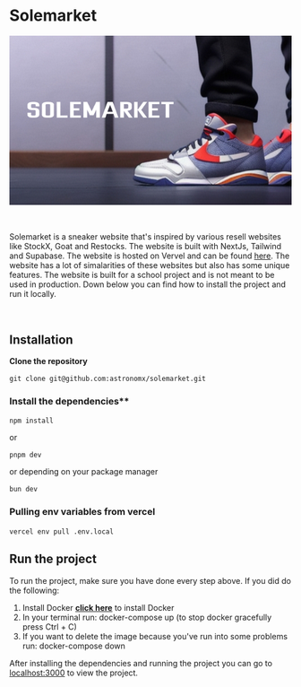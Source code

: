 # Solemarket

<span align="center">![Masterhead](public/images/carousel/banner.jpg)</span>

<br />

Solemarket is a sneaker website that's inspired by various resell websites like StockX, Goat and Restocks. The website is built with NextJs, Tailwind and Supabase. The website is hosted on Vervel and can be found [here](https://solemarket.vercel.app/). The website has a lot of simalarities of these websites but also has some unique features. The website is built for a school project and is not meant to be used in production. Down below you can find how to install the project and run it locally.

<br />

## Installation
**Clone the repository**
```
git clone git@github.com:astronomx/solemarket.git
```

### Install the dependencies**
```
npm install
```

or
```
pnpm dev
```

or depending on your package manager
```
bun dev
```

### Pulling env variables from vercel
```
vercel env pull .env.local
```

## Run the project

To run the project, make sure you have done every step above. If you did do the following:

1. Install Docker **[click here](https://docs.docker.com/get-docker/)** to install Docker
2. In your terminal run: docker-compose up (to stop docker gracefully press Ctrl + C)
3. If you want to delete the image because you've run into some problems run: docker-compose down

After installing the dependencies and running the project you can go to [localhost:3000](http://localhost:3000/) to view the project.

